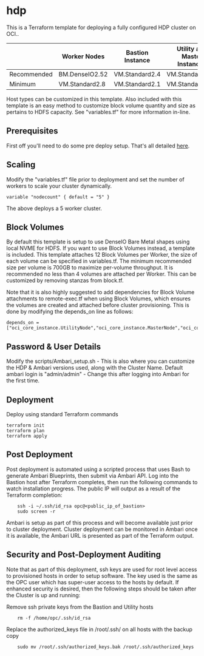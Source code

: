 # hdp
This is a Terraform template for deploying a fully configured HDP cluster on OCI..

|             | Worker Nodes   | Bastion Instance | Utility and Master Instances |
|-------------|----------------|------------------|------------------------------|
| Recommended | BM.DenseIO2.52 | VM.Standard2.4   | VM.Standard2.16              |
| Minimum     | VM.Standard2.8 | VM.Standard2.1   | VM.Standard2.8               |

Host types can be customized in this template.   Also included with this template is an easy method to customize block volume quantity and size as pertains to HDFS capacity.   See "variables.tf" for more information in-line.

## Prerequisites
First off you'll need to do some pre deploy setup.  That's all detailed [here](https://github.com/oracle/oci-quickstart-prerequisites).

## Scaling

Modify the "variables.tf" file prior to deployment and set the number of workers to scale your cluster dynamically.

	variable "nodecount" { default = "5" }

The above deploys a 5 worker cluster.

## Block Volumes

By default this template is setup to use DenseIO Bare Metal shapes using local NVME for HDFS.  If you want to use Block Volumes instead, a template is included.  This template attaches 12 Block Volumes per Worker, the size of each volume can be specified in variables.tf.   The minimum recommended size per volume is 700GB to maximize per-volume throughput.  It is recommended no less than 4 volumes are attached per Worker.   This can be customized by removing stanzas from block.tf.

Note that it is also highly suggested to add dependencies for Block Volume attachments to remote-exec.tf when using Block Volumes, which ensures the volumes are created and attached before cluster provisioning.  This is done by modifying the depends_on line as follows:

	depends_on = ["oci_core_instance.UtilityNode","oci_core_instance.MasterNode","oci_core_instance.WorkerNode","oci_core_instance.Bastion","oci_core_volume_attachment.Worker1","oci_core_volume_attachment.Worker2","oci_core_volume_attachment.Worker3","oci_core_volume_attachment.Worker4","oci_core_volume_attachment.Worker5","oci_core_volume_attachment.Worker6","oci_core_volume_attachment.Worker7","oci_core_volume_attachment.Worker8","oci_core_volume_attachment.Worker9","oci_core_volume_attachment.Worker10","oci_core_volume_attachment.Worker11","oci_core_volume_attachment.Worker12"]

## Password & User Details

Modify the scripts/Ambari_setup.sh - This is also where you can customize the HDP & Ambari versions used, along with the Cluster Name.  Default ambari login is "admin/admin" - Change this after logging into Ambari for the first time.

## Deployment

Deploy using standard Terraform commands

	terraform init
	terraform plan
	terraform apply

## Post Deployment

Post deployment is automated using a scripted process that uses Bash to generate Ambari Blueprints, then submit via Ambari API. Log into the Bastion host after Terraform completes, then run the following commands to watch installation progress.  The public IP will output as a result of the Terraform completion:

        ssh -i ~/.ssh/id_rsa opc@<public_ip_of_bastion>
        sudo screen -r

Ambari is setup as part of this process and will become available just prior to cluster deployment.   Cluster deployment can be monitored in Ambari once it is available, the Ambari URL is presented as part of the Terraform output.

## Security and Post-Deployment Auditing

Note that as part of this deployment, ssh keys are used for root level access to provisioned hosts in order to setup software.  The key used is the same as the OPC user which has super-user access to the hosts by default.   If enhanced security is desired, then the following steps should be taken after the Cluster is up and running:

Remove ssh private keys from the Bastion and Utility hosts

        rm -f /home/opc/.ssh/id_rsa

Replace the authorized_keys file in /root/.ssh/ on all hosts with the backup copy

        sudo mv /root/.ssh/authorized_keys.bak /root/.ssh/authorized_keys
